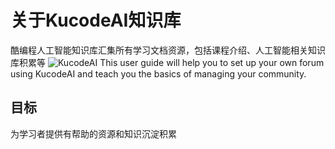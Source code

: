 # 关于KucodeAI知识库

酷编程人工智能知识库汇集所有学习文档资源，包括课程介绍、人工智能相关知识库积累等
![KucodeAI](https://cdn.img.kucodeai.com/knowledgebase/20200530-header-ReadMe.png)
This user guide will help you to set up your own forum using KucodeAI and teach you the basics of managing your community.

## 目标

为学习者提供有帮助的资源和知识沉淀积累
